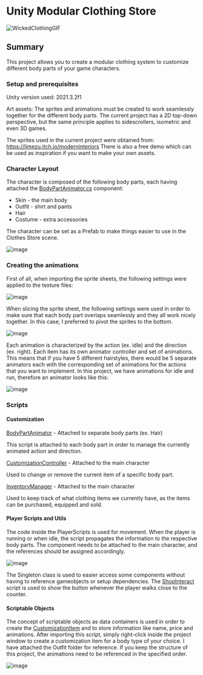 # Unity Modular Clothing Store

![WickedClothingGIF](https://github.com/alyoctavian/modularclothing/assets/33526573/4af83c57-98b2-4bd5-9c09-961ae2cba2e7)

## Summary

This project allows you to create a modular clothing system to customize different body parts of your game characters.

### Setup and prerequisites

Unity version used: 2021.3.2f1

Art assets: The sprites and animations must be created to work seamlessly together for the different body parts.
The current project has a 2D top-down perspective, but the same principle applies to sidescrollers, isometric and even 3D games.

The sprites used in the current project were obtained from: https://limezu.itch.io/moderninteriors
There is also a free demo which can be used as inspiration if you want to make your own assets.

### Character Layout

The character is composed of the following body parts, each having attached the [BodyPartAnimator.cs](https://github.com/alyoctavian/ModularClothing/blob/main/Scripts/CustomizationScripts/BodyPartAnimator.cs) component:
* Skin - the main body
* Outfit - shirt and pants
* Hair
* Costume - extra accessories

The character can be set as a Prefab to make things easier to use in the Clothes Store scene.

![image](https://github.com/alyoctavian/ModularClothing/assets/33526573/caa97262-7cb4-487a-9332-29d9a1f695a0)

### Creating the animations

First of all, when importing the sprite sheets, the following settings were applied to the texture files:

![image](https://github.com/alyoctavian/ModularClothing/assets/33526573/4406c513-f0c2-4da2-96a4-be0fd382909f)

When slicing the sprite sheet, the following settings were used in order to make sure that each body part overlaps seamlessly and they all work nicely together. In this case, I preferred to pivot the sprites to the bottom.

![image](https://github.com/alyoctavian/ModularClothing/assets/33526573/65c659b4-e1f9-4876-89f7-bef870c9589f)

Each animation is characterized by the action (ex. idle) and the direction (ex. right).
Each item has its own animator controller and set of animations. This means that if you have 5 different hairstyles, there would be 5 separate animators each with the corresponding set of animations for the actions that you want to implement.
In this project, we have animations for idle and run, therefore an animator looks like this:

![image](https://github.com/alyoctavian/ModularClothing/assets/33526573/eb2ab3b7-58d7-4bfc-a700-ab082a32a0e6)

### Scripts

#### Customization

[BodyPartAnimator](https://github.com/alyoctavian/ModularClothing/blob/main/Scripts/CustomizationScripts/BodyPartAnimator.cs) - Attached to separate body parts (ex. Hair)

This script is attached to each body part in order to manage the currently animated action and direction.

[CustomizationController](https://github.com/alyoctavian/ModularClothing/blob/main/Scripts/CustomizationScripts/CustomizationController.cs) - Attached to the main character

Used to change or remove the current item of a specific body part.

[InventoryManager](https://github.com/alyoctavian/ModularClothing/blob/main/Scripts/CustomizationScripts/InventoryManager.cs) - Attached to the main character

Used to keep track of what clothing items we currently have, as the items can be purchased, equipped and sold.

#### Player Scripts and Utils

The code inside the PlayerScripts is used for movement. When the player is running or when idle, the script propagates the information to the respective body parts.
The component needs to be attached to the main character, and the references should be assigned accordingly.

![image](https://github.com/alyoctavian/ModularClothing/assets/33526573/00b9ef44-e346-4c7f-90f1-5da099162592)

The Singleton class is used to easier access some components without having to reference gameobjects or setup dependencies.
The [ShopInteract](https://github.com/alyoctavian/ModularClothing/blob/main/Scripts/ShopInteract.cs) script is used to show the button whenever the player walks close to the counter.

#### Scriptable Objects

The concept of scriptable objects as data containers is used in order to create the [CustomizationItem](https://github.com/alyoctavian/ModularClothing/blob/main/ScriptableObjects/BodyPart/CustomizationItem.cs) and to store information like name, price and animations.
After importing this script, simply right-click inside the project window to create a customization item for a body type of your choice. I have attached the Outfit folder for reference.
If you keep the structure of this project, the animations need to be referenced in the specified order.

![image](https://github.com/alyoctavian/ModularClothing/assets/33526573/7f4deeed-0aab-4752-9ce1-a7b960845a4e)
